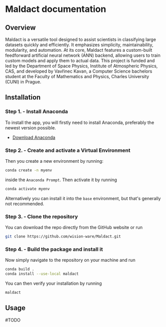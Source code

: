 # Maldact documentation

## Overview

Maldact is a versatile tool designed to assist scientists in classifying large datasets quickly and efficiently. It emphasizes simplicity, maintainability, modularity, and automation. At its core, Maldact features a custom-built feedforward artificial neural network (ANN) backend, allowing users to train custom models and apply them to actual data. This project is funded and led by the Department of Space Physics, Institute of Atmospheric Physics, CAS, and developed by Vavřinec Kavan, a Computer Science bachelors student at the Faculty of Mathematics and Physics, Charles University (CUNI) in Prague.

## Installation

### Step 1. - Install Anaconda

To install the app, you will firstly need to install Anaconda, preferably the newest version possible.

- [Download Anaconda](https://www.anaconda.com/products/individual)

### Step 2. - Create and activate a Virtual Environment

Then you create a new environment by running: 

```bash
conda create -n myenv
```

inside the `Anaconda Prompt`. Then activate it by running 

```bash
conda activate myenv
```

Alternatively you can install it into the `base` environment, but that's generally not recommended.

### Step 3. - Clone the repository

You can download the repo directly from the GitHub website or run 

```bash
git clone https://github.com/wision-ware/Maldact.git
```

### Step 4. - Build the package and install it

Now simply navigate to the repository on your machine and run 

```bash
conda build .
conda install --use-local maldact
```

You can then verify your installation by running

```bash
maldact
```

## Usage

#TODO